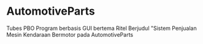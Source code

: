 # AutomotiveParts
Tubes PBO
Program berbasis GUI bertema Ritel
Berjudul "Sistem Penjualan Mesin Kendaraan Bermotor pada AutomotiveParts
